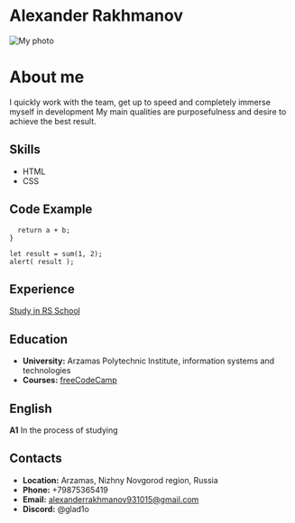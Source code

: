 # Alexander Rakhmanov

![My photo](https://i.ibb.co/gWSPrs2/IPP5-LYUKc-RE.jpg)

# About me

I quickly work with the team, get up to speed and completely immerse myself in development
My main qualities are purposefulness and desire to achieve the best result.

## Skills

* HTML
* CSS

## Code Example

``` function sum(a, b) {
  return a + b;
}

let result = sum(1, 2);
alert( result );
```

## Experience

[Study in RS School](https://rs.school/)

## Education

* **University:** Arzamas Polytechnic Institute, information systems and technologies
* **Courses:** [freeCodeCamp](https://www.freecodecamp.org/)

## English

**A1** In the process of studying

## Contacts

* **Location:** Arzamas, Nizhny Novgorod region, Russia
* **Phone:** +79875365419
* **Email:** alexanderrakhmanov931015@gmail.com
* **Discord:** @glad1o